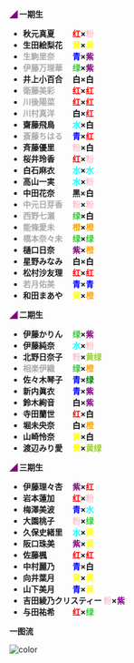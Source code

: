 **<font color=purple>◢</font> 一期生**

- **秋元真夏　 　<font color=red>红</font>×<font color=pink>粉</font>**
- **生田絵梨花 　<font color=yellow>黄</font>×<font color=yellow>黄</font>**
- **<font color=darkgray>生駒里奈</font>　 　<font color=blue>青</font>×<font color=purple>紫</font>**
- **<font color=darkgray>伊藤万理華</font> 　<font color=limegreen>绿</font>×<font color=purple>紫</font>**
- **井上小百合 　<font color=black>白</font>×<font color=black>白</font>**
- **<font color=darkgray>衛藤美彩</font>　　 <font color=red>红</font>×<font color=red>红</font>**
- **<font color=darkgray>川後陽菜</font>　 　<font color=red>红</font>×<font color=red>红</font>**
- **<font color=darkgray>川村真洋</font> 　　<font color=black>白</font>×<font color=red>红</font>**
- **齋藤飛鳥 　　<font color=aqua>水</font>×<font color=black>白</font>**
- **<font color=darkgray>斎藤ちはる</font> 　<font color=blue>青</font>×<font color=red>红</font>**
- **斉藤優里　 　<font color=pink>粉</font>×<font color=black>白</font>**
- **桜井玲香 　　<font color=red>红</font>×<font color=pink>粉</font>**
- **<font color=black>白</font>石麻衣 　　<font color=aqua>水</font>×<font color=aqua>水</font>**
- **高山一実　 　<font color=aqua>水</font>×<font color=pink>粉</font>**
- **中田花奈 　　黑×<font color=black>白</font>**
- **<font color=darkgray>中元日芽香</font> 　<font color=pink>粉</font>×<font color=pink>粉</font>**
- **<font color=darkgray>西野七瀬</font>　 　<font color=limegreen>绿</font>×<font color=black>白</font>**
- **<font color=darkgray>能條愛未</font> 　　<font color=orange>橙</font>×<font color=orange>橙</font>**
- **<font color=darkgray>橋本奈々未</font> 　<font color=limegreen>绿</font>×<font color=limegreen>绿</font>**
- **樋口日奈 　　<font color=purple>紫</font>×<font color=orange>橙</font>**
- **星野みなみ 　<font color=black>白</font>×<font color=black>白</font>**
- **松村沙友理 　<font color=red>红</font>×<font color=red>红</font>**
- **<font color=darkgray>若月佑美</font> 　　<font color=blue>青</font>×<font color=blue>青</font>**
- **和田まあや 　<font color=yellow>黄</font>×<font color=orange>橙</font>**



**<font color=purple>◢</font> 二期生**

- **伊藤かりん 　<font color=limegreen>绿</font>×<font color=purple>紫</font>**
- **伊藤純奈 　　<font color=aqua>水</font>×<font color=pink>粉</font>**
- **北野日奈子 　<font color=pink>粉</font>×<font color=yellowgreen>黄绿</font>**
- **<font color=darkgray>相楽伊織</font> 　　<font color=limegreen>绿</font>×<font color=orange>橙</font>**
- **佐々木琴子 　<font color=blue>青</font>×<font color=green>绿</font>**
- **新内眞衣 　　<font color=blue>青</font>×<font color=purple>紫</font>**
- **鈴木絢音　 　<font color=black>白</font>×<font color=purple>紫</font>**
- **寺田蘭世 　　<font color=red>红</font>×<font color=black>白</font>**
- **堀未央奈　 　<font color=black>白</font>×<font color=orange>橙</font>**
- **山崎怜奈 　　<font color=yellow>黄</font>×<font color=black>白</font>**
- **渡辺みり愛 　<font color=yellow>黄</font>×<font color=yellowgreen>黄绿</font>**



**<font color=purple>◢</font> 三期生**

- **伊藤理々杏 　<font color=purple>紫</font>×<font color=red>红</font>**
- **岩本蓮加 　　<font color=red>红</font>×<font color=pink>粉</font>**
- **梅澤美波 　　<font color=blue>青</font>×<font color=aqua>水</font>**
- **大園桃子 　　<font color=pink>粉</font>×<font color=limegreen>绿</font>**
- **久保史緒里 　<font color=aqua>水</font>×<font color=yellow>黄</font>**
- **阪口珠美 　　<font color=purple>紫</font>×<font color=yellow>黄</font>**
- **佐藤楓 　　　<font color=red>红</font>×<font color=red>红</font>**
- **中村麗乃 　　<font color=blue>青</font>×<font color=black>白</font>**
- **向井葉月 　　<font color=yellow>黄</font>×<font color=yellow>黄</font>**
- **山下美月 　　<font color=blue>青</font>×<font color=yellow>黄</font>**
- **吉田綾乃クリスティー <font color=pink>粉</font>×<font color=purple>紫</font>**
- **与田祐希 　　<font color=red>红</font>×<font color=limegreen>绿</font>**



**一图流**

![color](https://i.loli.net/2019/04/30/5cc804128259c.jpg)

